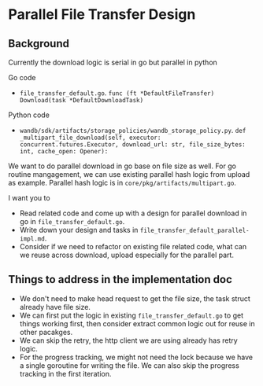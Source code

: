 # Parallel File Transfer Design

## Background

Currently the download logic is serial in go but parallel in python

Go code

- `file_transfer_default.go`. `func (ft *DefaultFileTransfer) Download(task *DefaultDownloadTask)`

Python code

- `wandb/sdk/artifacts/storage_policies/wandb_storage_policy.py`. `def _multipart_file_download(self, executor: concurrent.futures.Executor, download_url: str, file_size_bytes: int, cache_open: Opener):`

We want to do parallel download in go base on file size as well.
For go routine mangagement, we can use existing parallel hash logic from upload as example.
Parallel hash logic is in `core/pkg/artifacts/multipart.go`.

I want you to

- Read related code and come up with a design for parallel download in go in `file_transfer_default.go`.
- Write down your design and tasks in `file_transfer_default_parallel-impl.md`.
- Consider if we need to refactor on existing file related code, what can we reuse across download, upload especially for the parallel part.

## Things to address in the implementation doc

- We don't need to make head request to get the file size, the task struct already have file size.
- We can first put the logic in existing `file_transfer_default.go` to get things working first, then consider extract common logic out for reuse in other pacakges.
- We can skip the retry, the http client we are using already has retry logic.
- For the progress tracking, we might not need the lock because we have a single goroutine for writing the file. We can also skip the progress tracking in the first iteration.
